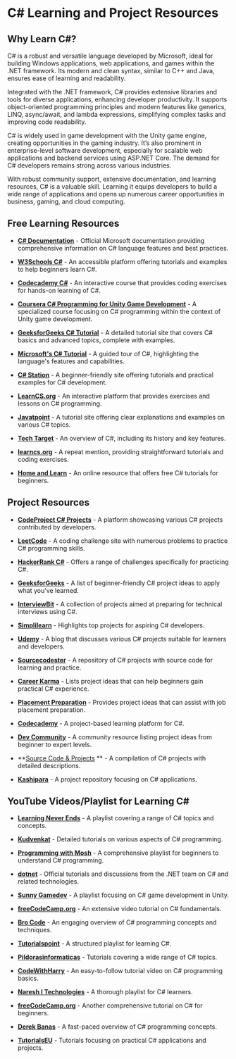 # C# Learning and Project Resources

## Why Learn C#?
C# is a robust and versatile language developed by Microsoft, ideal for building Windows applications, web applications, and games within the .NET framework. Its modern and clean syntax, similar to C++ and Java, ensures ease of learning and readability.

Integrated with the .NET framework, C# provides extensive libraries and tools for diverse applications, enhancing developer productivity. It supports object-oriented programming principles and modern features like generics, LINQ, async/await, and lambda expressions, simplifying complex tasks and improving code readability.

C# is widely used in game development with the Unity game engine, creating opportunities in the gaming industry. It’s also prominent in enterprise-level software development, especially for scalable web applications and backend services using ASP.NET Core. The demand for C# developers remains strong across various industries.

With robust community support, extensive documentation, and learning resources, C# is a valuable skill. Learning it equips developers to build a wide range of applications and opens up numerous career opportunities in business, gaming, and cloud computing.

## Free Learning Resources
- **[C# Documentation](https://docs.microsoft.com/en-us/dotnet/csharp/)** - Official Microsoft documentation providing comprehensive information on C# language features and best practices.
  
- **[W3Schools C#](https://www.w3schools.com/cs/)** - An accessible platform offering tutorials and examples to help beginners learn C#.
  
- **[Codecademy C#](https://www.codecademy.com/learn/learn-c-sharp)** - An interactive course that provides coding exercises for hands-on learning of C#.
  
- **[Coursera C# Programming for Unity Game Development](https://www.coursera.org/learn/c-sharp-programming)** - A specialized course focusing on C# programming within the context of Unity game development.
  
- **[GeeksforGeeks C# Tutorial](https://www.geeksforgeeks.org/csharp-programming-language/)** - A detailed tutorial site that covers C# basics and advanced topics, complete with examples.
  
- **[Microsoft's C# Tutorial](https://docs.microsoft.com/en-us/dotnet/csharp/tour-of-csharp/)** - A guided tour of C#, highlighting the language's features and capabilities.
  
- **[C# Station](http://www.csharp-station.com/Tutorial.aspx)** - A beginner-friendly site offering tutorials and practical examples for C# development.
  
- **[LearnCS.org](https://learncs.org/)** - An interactive platform that provides exercises and lessons on C# programming.
  
- **[Javatpoint](https://www.javatpoint.com/c-sharp-tutorial)** - A tutorial site offering clear explanations and examples on various C# topics.
  
- **[Tech Target](https://www.techtarget.com/whatis/definition/C-Sharp)** - An overview of C#, including its history and key features.
  
- **[learncs.org](https://www.learncs.org/)** - A repeat mention, providing straightforward tutorials and coding exercises.
  
- **[Home and Learn](https://www.homeandlearn.co.uk/csharp/csharp.html)** - An online resource that offers free C# tutorials for beginners.

## Project Resources
- **[CodeProject C# Projects](https://www.codeproject.com/search.aspx?q=c%23)** - A platform showcasing various C# projects contributed by developers.
  
- **[LeetCode](https://leetcode.com/problemset/all/?topicSlugs=array&difficulty=Easy&difficulty=Medium&difficulty=Hard)** - A coding challenge site with numerous problems to practice C# programming skills.
  
- **[HackerRank C#](https://www.hackerrank.com/domains/tutorials/10-days-of-statistics)** - Offers a range of challenges specifically for practicing C#.
  
- **[GeeksforGeeks](https://www.geeksforgeeks.org/c-project-ideas-for-beginners/)** - A list of beginner-friendly C# project ideas to apply what you've learned.
  
- **[InterviewBit](https://www.interviewbit.com/blog/c-sharp-projects/)** - A collection of projects aimed at preparing for technical interviews using C#.
  
- **[Simplilearn](https://www.simplilearn.com/tutorials/c-sharp-tutorial/top-c-sharp-projects)** - Highlights top projects for aspiring C# developers.
  
- **[Udemy](https://blog.udemy.com/c-sharp-projects/)** - A blog that discusses various C# projects suitable for learners and developers.
  
- **[Sourcecodester](https://www.sourcecodester.com/c-sharp-project)** - A repository of C# projects with source code for learning and practice.
  
- **[Career Karma](https://careerkarma.com/blog/c-sharp-projects/)** - Lists project ideas that can help beginners gain practical C# experience.
  
- **[Placement Preparation](https://www.placementpreparation.io/blog/c-sharp-project-ideas-for-beginners/)** - Provides project ideas that can assist with job placement preparation.
  
- **[Codecademy](https://www.codecademy.com/projects/language/c-sharp)** - A project-based learning platform for C#.
  
- **[Dev Community](https://dev.to/nerdjfpb/15-c-project-ideas-beginner-to-expert-with-tutorial-iio)** - A community resource listing project ideas from beginner to expert levels.
  
- **[Source Code & Projects](https://code-projects.org/c/languages/project/c-sharp-projects/) ** - A compilation of C# projects with detailed descriptions.
  
- **[Kashipara](https://www.kashipara.com/project/c-net-project_3)** - A project repository focusing on C# applications.

## YouTube Videos/Playlist for Learning C#
- **[Learning Never Ends](https://youtube.com/playlist?list=PLX07l0qxoHFLZftsVKyj3k9kfMca2uaPR&si=0rM_wWuIoE4y0WaY)** - A playlist covering a range of C# topics and concepts.
  
- **[Kudvenkat](https://youtube.com/playlist?list=PLAC325451207E3105&si=XKCjwZSkshg3S1FA)** - Detailed tutorials on various aspects of C# programming.
  
- **[Programming with Mosh](https://youtube.com/playlist?list=PLTjRvDozrdlz3_FPXwb6lX_HoGXa09Yef&si=wKEzFbgxD7eLw7Jv)** - A comprehensive playlist for beginners to understand C# programming.
  
- **[dotnet](https://youtube.com/playlist?list=PLdo4fOcmZ0oULFjxrOagaERVAMbmG20Xe&si=Ya2lnHmnGJGC18Si)** - Official tutorials and discussions from the .NET team on C# and related technologies.
  
- **[Sunny Gamedev](https://youtube.com/playlist?list=PLCqWuVe6WFLLmMTO44hpYKnptJ6765skH&si=N8wSTVMxz3pe4DWN)** - A playlist focusing on C# game development in Unity.
  
- **[freeCodeCamp.org](https://youtu.be/GhQdlIFylQ8?si=ClyGw2JnkG0opnPf)** - An extensive video tutorial on C# fundamentals.
  
- **[Bro Code](https://youtu.be/wxznTygnRfQ?si=M3mK4l0Yi1_W-M84)** - An engaging overview of C# programming concepts and techniques.
  
- **[Tutorialspoint](https://youtube.com/playlist?list=PLWPirh4EWFpFYePpf3E3AI8LT4NInNoIM&si=9WabidnQWkntaSSL)** - A structured playlist for learning C#.
  
- **[Pildorasinformaticas](https://youtube.com/playlist?list=PLU8oAlHdN5BmpIQGDSHo5e1r4ZYWQ8m4B&si=B8D9aXJPX9pjTOME)** - Tutorials covering a wide range of C# topics.
  
- **[CodeWithHarry](https://youtu.be/SuLiu5AK9Ps?si=_x4q_Q5HR8_KqaDW)** - An easy-to-follow tutorial video on C# programming basics.
- **[Naresh I Technologies](https://youtube.com/playlist?list=PLVlQHNRLflP-jc5Fbhfdhzv52AWYq836j&si=G0X_RLwCRsu9Spgu)** - A thorough playlist for C# learners.
- **[freeCodeCamp.org](https://youtu.be/YT8s-90oDC0?si=mR75EyVJDitTz7D2)** - Another comprehensive tutorial on C# for beginners.
- **[Derek Banas](https://youtu.be/M5ugY7fWydE?si=w996cpweQjSh5JMS)** - A fast-paced overview of C# programming concepts.
- **[TutorialsEU](https://youtu.be/q_F4PyW8GTg?si=tlORYnJlE1dyDT4f)** - Tutorials focusing on practical C# applications and projects.
